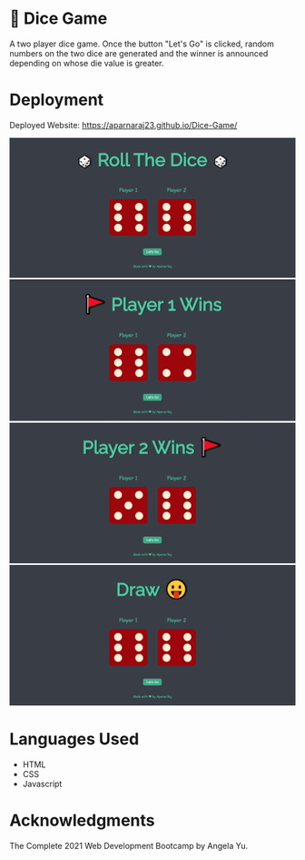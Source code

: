 # 🎲 Dice Game
A two player dice game. Once the button "Let's Go" is clicked, random numbers on the two dice are generated and the winner is announced depending on whose die value is greater.

# Deployment
Deployed Website: https://aparnaraj23.github.io/Dice-Game/

![](images/Initial%20state.PNG)
![](images/Player1%20wins.PNG)
![](images/Player2%20wins.PNG)
![](images/Draw.PNG)

# Languages Used
- HTML
- CSS
- Javascript

# Acknowledgments
The Complete 2021 Web Development Bootcamp by Angela Yu.
